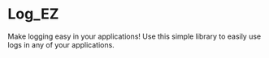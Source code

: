 # Log_EZ
Make logging easy in your applications! Use this simple library to easily use logs in any of your applications.